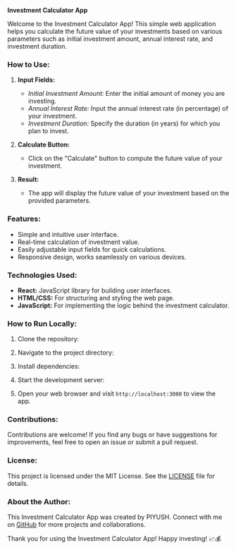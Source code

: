 **Investment Calculator App**

Welcome to the Investment Calculator App! This simple web application helps you calculate the future value of your investments based on various parameters such as initial investment amount, annual interest rate, and investment duration.

### How to Use:

1. **Input Fields:**
   - *Initial Investment Amount:* Enter the initial amount of money you are investing.
   - *Annual Interest Rate:* Input the annual interest rate (in percentage) of your investment.
   - *Investment Duration:* Specify the duration (in years) for which you plan to invest.

2. **Calculate Button:**
   - Click on the "Calculate" button to compute the future value of your investment.

3. **Result:**
   - The app will display the future value of your investment based on the provided parameters.

### Features:

- Simple and intuitive user interface.
- Real-time calculation of investment value.
- Easily adjustable input fields for quick calculations.
- Responsive design, works seamlessly on various devices.

### Technologies Used:

- **React:** JavaScript library for building user interfaces.
- **HTML/CSS:** For structuring and styling the web page.
- **JavaScript:** For implementing the logic behind the investment calculator.

### How to Run Locally:

1. Clone the repository:

2. Navigate to the project directory:

3. Install dependencies:

4. Start the development server:

5. Open your web browser and visit `http://localhost:3000` to view the app.

### Contributions:

Contributions are welcome! If you find any bugs or have suggestions for improvements, feel free to open an issue or submit a pull request.

### License:

This project is licensed under the MIT License. See the [LICENSE](LICENSE) file for details.

### About the Author:

This Investment Calculator App was created by PIYUSH. Connect with me on [GitHub](https://github.com/piyush9910) for more projects and collaborations.

Thank you for using the Investment Calculator App! Happy investing! 📈💰
